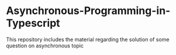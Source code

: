 # Asynchronous-Programming-in-Typescript
This repository includes the material regarding the solution of some question on asynchronous topic
